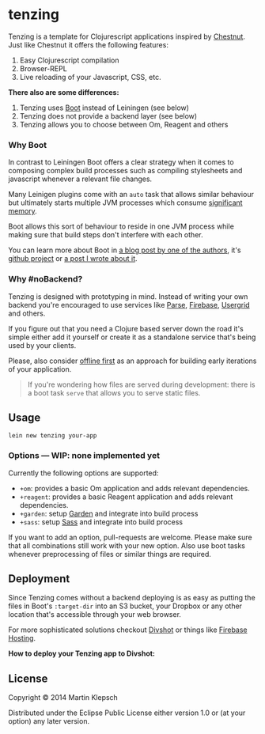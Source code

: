 # tenzing

Tenzing is a template for Clojurescript applications inspired by
[Chestnut][chestnut].  Just like Chestnut it offers the following
features:

1. Easy Clojurescript compilation
1. Browser-REPL
1. Live reloading of your Javascript, CSS, etc.

**There also are some differences:**

1. Tenzing uses [Boot][boot] instead of Leiningen (see below)
1. Tenzing does not provide a backend layer (see below)
1. Tenzing allows you to choose between Om, Reagent and others

### Why Boot

In contrast to Leiningen Boot offers a clear strategy when it comes to
composing complex build processes such as compiling stylesheets and
javascript whenever a relevant file changes.

Many Leinigen plugins come with an `auto` task that allows similar
behaviour but ultimately starts multiple JVM processes which consume
[significant memory](chestnut-mem).

Boot allows this sort of behaviour to reside in one JVM process while
making sure that build steps don't interfere with each other.

You can learn more about Boot in
[a blog post by one of the authors][clojurescript-rebooted], it's
[github project][boot] or [a post I wrote about it][boot-relevant].

### Why #noBackend?

Tenzing is designed with prototyping in mind. Instead of writing your
own backend you're encouraged to use services like [Parse][parse],
[Firebase][firebase], [Usergrid][usergrid] and others.

If you figure out that you need a Clojure based server down the road
it's simple either add it yourself or create it as a standalone
service that's being used by your clients.

Please, also consider [offline first][offline-first] as an approach
for building early iterations of your application.

> If you're wondering how files are served during development:
> there is a boot task `serve` that allows you to serve static files.

## Usage

```
lein new tenzing your-app
```

### Options — WIP: none implemented yet

Currently the following options are supported:

- `+om`: provides a basic Om application and adds relevant dependencies.
- `+reagent`: provides a basic Reagent application and adds relevant dependencies.
- `+garden`: setup [Garden][garden] and integrate into build process
- `+sass`: setup [Sass][sass] and integrate into build process

If you want to add an option, pull-requests are welcome. Please make sure
that all combinations still work with your new option. Also use boot tasks
whenever preprocessing of files or similar things are required.

## Deployment

Since Tenzing comes without a backend deploying is as easy as putting the files
in Boot's `:target-dir` into an S3 bucket, your Dropbox or any other location
that's accessible through your web browser.

For more sophisticated solutions checkout [Divshot][divshot]
or things like [Firebase Hosting][firebase-hosting].

**How to deploy your Tenzing app to Divshot:**

## License

Copyright © 2014 Martin Klepsch

Distributed under the Eclipse Public License either version 1.0 or (at
your option) any later version.


[chestnut]: https://github.com/plexus/chestnut
[boot]: https://github.com/boot-clj/boot
[chestnut-mem]: https://github.com/plexus/chestnut/issues/49
[clojurescript-rebooted]: http://adzerk.com/blog/2014/11/clojurescript-builds-rebooted/
[boot-relevant]: http://www.martinklepsch.org/posts/why-boot-is-relevant-for-the-clojure-ecosystem.html
[offline-first]: http://alistapart.com/article/offline-first
[parse]: https://parse.com
[firebase]: https://www.firebase.com
[usergrid]: http://usergrid.incubator.apache.org
[garden]: https://github.com/noprompt/garden
[sass]: http://sass-lang.com
[firebase-hosting]: https://www.firebase.com/docs/hosting/
[divshot]: https://divshot.com
